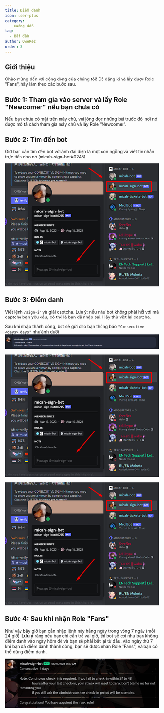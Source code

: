 ```yaml
---
title: Điểm danh
icon: user-plus
category:
  - Hướng dẫn
tag:
  - Bắt đầu
author: QweRez
order: 3
---
```


## Giới thiệu

Chào mừng đến với cộng đồng của chúng tôi! Để đăng kí và lấy được Role "Fans", hãy làm theo các bước sau.

## Bước 1: Tham gia vào server và lấy Role "Newcomer" nếu bạn chưa có

Nếu bạn chưa có mặt trên máy chủ, vui lòng đọc những bài trước đó, nơi nó được mô tả cách tham gia máy chủ và lấy Role "Newcomer".

## Bước 2: Tìm đến bot
Giờ bạn cần tìm đến bot với ảnh đại diện là một con ngỗng và viết tin nhắn trực tiếp cho nó (micah-sign-bot#0245)

![Sign-in](/assets/images/docs/202312/signin1.png)

## Bước 3: Điểm danh

Viết lệnh `/sign-in` và giải captcha.
Lưu ý: nếu như bot không phải hồi với mã captcha bạn yêu cầu, có thể là bạn đã nhập sai. Hãy thử viết lại captcha. 

Sau khi nhập thành công, bot sẽ gửi cho bạn thông báo `"Consecutive <days> days"` như ảnh dưới
![](images/micah-checkin.png)


![Sign-in](/assets/images/docs/202312/signin1.png)

![Sign-in](/assets/images/docs/202312/signin1.png)

## Bước 4: Sau khi nhận Role "Fans"

Như vậy bây giờ bạn cần nhập lệnh này hằng ngày trong vòng 7 ngày (mỗi 24 giờ). 
**Lưu ý** rằng nếu bạn chỉ cần trễ vài giờ, thì bot sẽ coi như bạn không điểm danh vào ngày hôm đó và bạn sẽ phải bắt lại từ đầu.
Vào ngày thứ 7 khi bạn đã điểm danh thành công, bạn sẽ được nhận Role "Fans", và bạn có thể dừng điểm danh.

![Sign-in](/assets/images/docs/202312/signin4.png)